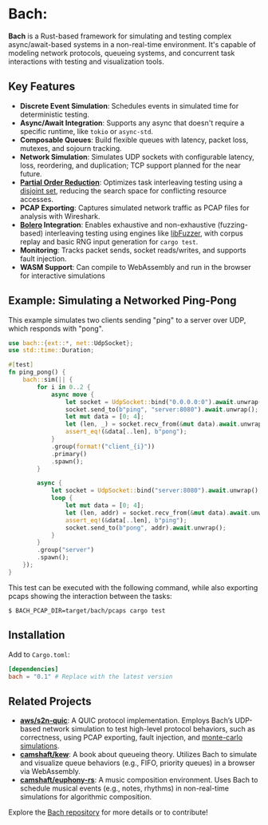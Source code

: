 # Bach:

**Bach** is a Rust-based framework for simulating and testing complex async/await-based systems in a non-real-time environment. It's capable of modeling network protocols, queueing systems, and concurrent task interactions with testing and visualization tools.

## Key Features
- **Discrete Event Simulation**: Schedules events in simulated time for deterministic testing.
- **Async/Await Integration**: Supports any async that doesn't require a specific runtime, like `tokio` or `async-std`.
- **Composable Queues**: Build flexible queues with latency, packet loss, mutexes, and sojourn tracking.
- **Network Simulation**: Simulates UDP sockets with configurable latency, loss, reordering, and duplication; TCP support planned for the near future.
- **[Partial Order Reduction](https://en.wikipedia.org/wiki/Partial_order_reduction)**: Optimizes task interleaving testing using a [disjoint set](https://en.wikipedia.org/wiki/Disjoint-set_data_structure), reducing the search space for conflicting resource accesses.
- **PCAP Exporting**: Captures simulated network traffic as PCAP files for analysis with Wireshark.
- **[Bolero](https://github.com/camshaft/bolero) Integration**: Enables exhaustive and non-exhaustive (fuzzing-based) interleaving testing using engines like [libFuzzer](https://llvm.org/docs/LibFuzzer.html), with corpus replay and basic RNG input generation for `cargo test`.
- **Monitoring**: Tracks packet sends, socket reads/writes, and supports fault injection.
- **WASM Support**: Can compile to WebAssembly and run in the browser for interactive simulations

## Example: Simulating a Networked Ping-Pong

This example simulates two clients sending "ping" to a server over UDP, which responds with "pong".

```rust
use bach::{ext::*, net::UdpSocket};
use std::time::Duration;

#[test]
fn ping_pong() {
    bach::sim(|| {
        for i in 0..2 {
            async move {
                let socket = UdpSocket::bind("0.0.0.0:0").await.unwrap();
                socket.send_to(b"ping", "server:8080").await.unwrap();
                let mut data = [0; 4];
                let (len, _) = socket.recv_from(&mut data).await.unwrap();
                assert_eq!(&data[..len], b"pong");
            }
            .group(format!("client_{i}"))
            .primary()
            .spawn();
        }

        async {
            let socket = UdpSocket::bind("server:8080").await.unwrap();
            loop {
                let mut data = [0; 4];
                let (len, addr) = socket.recv_from(&mut data).await.unwrap();
                assert_eq!(&data[..len], b"ping");
                socket.send_to(b"pong", addr).await.unwrap();
            }
        }
        .group("server")
        .spawn();
    });
}
```

This test can be executed with the following command, while also exporting pcaps showing the interaction between the tasks:

```
$ BACH_PCAP_DIR=target/bach/pcaps cargo test
```

## Installation

Add to `Cargo.toml`:
```toml
[dependencies]
bach = "0.1" # Replace with the latest version
```

## Related Projects

- **[aws/s2n-quic](https://github.com/aws/s2n-quic)**: A QUIC protocol implementation. Employs Bach’s UDP-based network simulation to test high-level protocol behaviors, such as correctness, using PCAP exporting, fault injection, and [monte-carlo simulations](https://dnglbrstg7yg.cloudfront.net/8f7696e6d3163286a915ec29a6d0bd709c946ee8/sim/index.html#network_jitter/duration.json).
- **[camshaft/kew](https://github.com/camshaft/kew)**: A book about queueing theory. Utilizes Bach to simulate and visualize queue behaviors (e.g., FIFO, priority queues) in a browser via WebAssembly.
- **[camshaft/euphony-rs](https://github.com/camshaft/euphony-rs)**: A music composition environment. Uses Bach to schedule musical events (e.g., notes, rhythms) in non-real-time simulations for algorithmic composition.

Explore the [Bach repository](https://github.com/camshaft/bach) for more details or to contribute!
